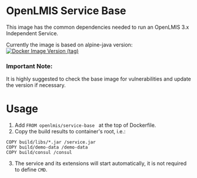 # OpenLMIS Service Base
This image has the common dependencies needed to run an OpenLMIS 3.x Independent Service. 

Currently the image is based on alpine-java version:  
[![Docker Image Version (tag)](https://img.shields.io/docker/v/_/alpine/3.13)](https://hub.docker.com/layers/library/alpine/3.13/images/sha256-16fd981ddc557fd3b38209d15e7ee8e3e6d9d4d579655e8e47243e2c8525b503?context=explore)
### Important Note:
It is highly suggested to check the base image for vulnerabilities and update the version if necessary.

# Usage
1. Add ``FROM openlmis/service-base `` at the top of Dockerfile.
2. Copy the build results to container's root, i.e.:
```
COPY build/libs/*.jar /service.jar
COPY build/demo-data /demo-data
COPY build/consul /consul
```
3. The service and its extensions will start automatically, it is not required to define ``CMD``.

